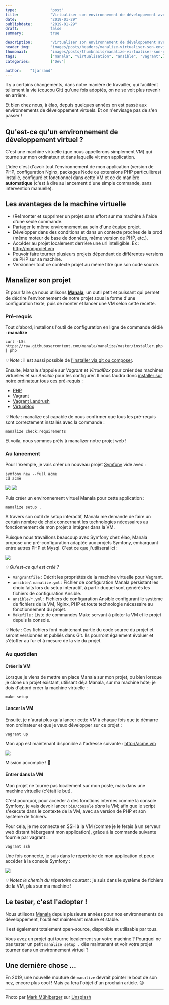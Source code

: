 ```yaml
---
type:               "post"
title:              "Virtualiser son environnement de développement avec Manalize ✨"
date:               "2019-01-29"
publishdate:        "2019-01-29"
draft:              false
summary:            true

description:        "Virtualiser son environnement de développement avec Manalize ✨"
header_img:         "images/posts/headers/manalize-virtualiser-son-environnement-de-developpement.jpg"
thumbnail:          "images/posts/thumbnails/manalize-virtualiser-son-environnement-de-developpement.jpg"
tags:               ["manala", "virtualisation", "ansible", "vagrant",]
categories:         ["Dev"]

author:    "tjarrand"
---
```


Il y a certains changements, dans notre manière de travailler, qui facilitent tellement la vie (coucou Git) qu'une fois adoptés, on ne se voit plus revenir en arrière.

Et bien chez nous, à élao, depuis quelques années on est passé aux environnements de développement virtuels. Et on n'envisage pas de s'en passer !

## Qu'est-ce qu'un environnement de développement virtuel ?

C'est une machine virtuelle (que nous appellerons simplement VM) qui tourne sur mon ordinateur et dans laquelle vit mon application.

L'idée c'est d'avoir tout l'environnement de mon application (version de PHP, configuration Nginx, packages Node ou extensions PHP particulières) installé, configuré et fonctionnel dans cette VM et ce de manière __automatique__ (c'est à dire au lancement d'une simple commande, sans intervention manuelle).

## Les avantages de la machine virtuelle

- (Re)monter et supprimer un projet sans effort sur ma machine à l'aide d'une seule commande.
- Partager le même environnement au sein d'une équipe projet.
- Développer dans des conditions et dans un contexte proches de la prod (même moteur de base de données, même version de PHP, etc.).
- Accéder au projet localement derrière une url intelligible. Ex : http://monprojet.vm
- Pouvoir faire tourner plusieurs projets dépendant de différentes versions de PHP sur sa machine.
- Versionner tout ce contexte projet au même titre que son code source.

## Manalizer son projet

Et pour faire ça nous utilisons __[Manala](http://www.manala.io/)__, un outil petit et puissant qui permet de décrire l'environnement de notre projet sous la forme d'une configuration texte, puis de monter et lancer une VM selon cette recette.

### Pré-requis

Tout d'abord, installons l'outil de configuration en ligne de commande dédié : __manalize__

```
curl -LSs https://raw.githubusercontent.com/manala/manalize/master/installer.php | php
```

_💡 Note :_ il est aussi possible de [l'installer via git ou composer](https://github.com/manala/manalize#installation).

Ensuite, Manala s'appuie sur _Vagrant_ et _VirtualBox_ pour créer des machines virtuelles et sur _Ansible_ pour les configurer. Il nous faudra donc [installer sur notre ordinateur tous ces pré-requis](https://github.com/manala/manalize#prerequisites) :

- [PHP](http://php.net)
- [Vagrant](https://www.vagrantup.com/)
- [Vagrant Landrush](https://github.com/vagrant-landrush/landrush)
- [VirtualBox](https://www.virtualbox.org/)

_💡 Note :_ manalize est capable de nous confirmer que tous les pré-requis sont correctement installés avec la commande :

```
manalize check:requirements
```

Et voila, nous sommes prêts à manalizer notre projet web !

### Au lancement

Pour l'exemple, je vais créer un nouveau projet [Symfony](https://symfony.com/download) vide avec :

```
symfony new --full acme
cd acme
```

![](/images/posts/2019/manalize-virtualiser-son-environnement-de-developpement/empty_symfony_project.png)
![](/images/posts/2019/manalize-virtualiser-son-environnement-de-developpement/empty_symfony_project_browser.png)

Puis créer un environnement virtuel Manala pour cette application :

```
manalize setup .
```

À travers son outil de setup interactif, Manala me demande de faire un certain nombre de choix concernant les technologies nécessaires au fonctionnement de mon projet à intégrer dans la VM.

Puisque nous travaillons beaucoup avec Symfony chez élao, Manala propose une pré-configuration adaptée aux projets Symfony, embarquant entre autres PHP et Mysql. C'est ce que j'utiliserai ici :

![](/images/posts/2019/manalize-virtualiser-son-environnement-de-developpement/setup.png)

_💡 Qu'est-ce qui est créé ?_

- `Vangrantfile` : Décrit les propriétés de la machine virtuelle pour Vagrant.
- `ansible/.manalize.yml` : Fichier de configuration Manala persistant les choix faits lors du setup interactif, à partir duquel sont générés les fichiers de configuration Ansible.
- `ansible/*.yml` : Fichiers de configuration Ansible configurant le système de fichiers de la VM, Nginx, PHP et toute technologie nécessaire au fonctionnement du projet.
- `Makefile` : Liste de commandes Make servant à piloter la VM et le projet depuis la console.

_💡 Note :_ Ces fichiers font maintenant partie du code source du projet et seront versionnés et publiés dans Git. Ils pourront également évoluer et s'étoffer au fur et à mesure de la vie du projet.

### Au quotidien

#### Créer la VM

Lorsque je viens de mettre en place Manala sur mon projet, ou bien lorsque je clone un projet existant, utilisant déjà Manala, sur ma machine hôte; je dois d'abord créer la machine virtuelle :

```
make setup
```

#### Lancer la VM

Ensuite, je n'aurai plus qu'a lancer cette VM à chaque fois que je démarre mon ordinateur et que je veux développer sur ce projet :

```
vagrant up
```

Mon app est maintenant disponible à l'adresse suivante : http://acme.vm

![](/images/posts/2019/manalize-virtualiser-son-environnement-de-developpement/symfony_in_vm.png)

Mission accomplie ! 🎉

#### Entrer dans la VM

Mon projet ne tourne pas localement sur mon poste, mais dans une machine virtuelle (c'était le but).

C'est pourquoi, pour accéder à des fonctions internes comme la console Symfony, je vais devoir lancer `bin/console` _dans_ la VM; afin que le script s'execute dans le contexte de la VM, avec sa version de PHP et son système de fichiers.

Pour cela, je me connecte en SSH à la VM (comme je le ferais à un serveur web distant hébergeant mon application), grâce à la commande suivante fournie par vagrant :

```
vagrant ssh
```

Une fois connecté, je suis dans le répertoire de mon application et peux accéder à la console Symfony :

![](/images/posts/2019/manalize-virtualiser-son-environnement-de-developpement/symfony_cli_in_vm.png)

_💡 Notez le chemin du répertoire courant :_ je suis dans le système de fichiers de la VM, plus sur ma machine !

## Le tester, c'est l'adopter !

Nous utilisons [Manala](http://manala.io) depuis plusieurs années pour nos environnements de développement, l'outil est maintenant mature et stable.

Il est également totalement open-source, disponible et utilisable par tous.

Vous avez un projet qui tourne localement sur votre machine ?
Pourquoi ne pas tester un petit `manalize setup .` dès maintenant et voir votre projet tourner dans un environnement virtuel ?

## Une dernière chose ...

En 2019, une nouvelle mouture de `manalize` devrait pointer le bout de son nez, encore plus cool !
Mais ça fera l'objet d'un prochain article. 😉

---

<span>Photo par <a href="https://unsplash.com/photos/zen35Y3B834">Mark Mühlberger</a> sur <a href="https://unsplash.com">Unsplash</a></span>
